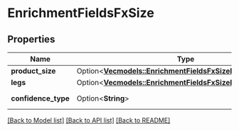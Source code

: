 # EnrichmentFieldsFxSize

## Properties

Name | Type | Description | Notes
------------ | ------------- | ------------- | -------------
**product_size** | Option<[**Vec<models::EnrichmentFieldsFxSizeProductSizeInner>**](enrichment_fields_fx_size_product_size_inner.md)> |  | [optional]
**legs** | Option<[**Vec<models::EnrichmentFieldsFxSizeLegsInner>**](enrichment_fields_fx_size_legs_inner.md)> |  | [optional]
**confidence_type** | Option<**String**> | Confidence level | [optional]

[[Back to Model list]](../README.md#documentation-for-models) [[Back to API list]](../README.md#documentation-for-api-endpoints) [[Back to README]](../README.md)


